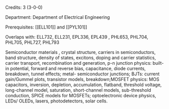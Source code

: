 Credits: 3 (3-0-0)

Department: Department of Electrical Engineering

Prerequisites: [[ELL101]] and [[PYL101]]

Overlaps with: ELL732, ELL231, EPL336, EPL439 , PHL653, PHL704, PHL705, PHL727, PHL793

Semiconductor materials , crystal structure, carriers in semiconductors, band structure, density of states, excitons, doping and carrier statistics, carrier transport, recombination and generation, p-n junction physics: built-in potential, forward and reverse bias, capacitance, diode currents, breakdown, tunnel effects; metal- semiconductor junctions; BJTs: current gain/Gummel plots, transistor models, breakdown;MOSFET physics: MOS capacitors, inversion, depletion, accumulation, flatband, threshold voltage, long-channel model, saturation, short-channel models, sub-threshold conduction, SPICE models for MOSFETs; optoelectronic device physics, LEDs/ OLEDs, lasers, photodetectors, solar cells.